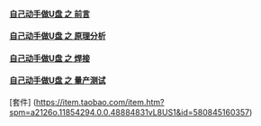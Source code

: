 #### [自己动手做U盘 之 前言](https://www.bilibili.com/video/av35000938/) ####
#### [自己动手做U盘 之 原理分析](https://www.bilibili.com/video/av35001510/) ####
#### [自己动手做U盘 之 焊接](https://www.bilibili.com/video/av35001916/) ####
#### [自己动手做U盘 之 量产测试](https://www.bilibili.com/video/av35002297/) ####

[套件] (https://item.taobao.com/item.htm?spm=a2126o.11854294.0.0.48884831vL8US1&id=580845160357)
